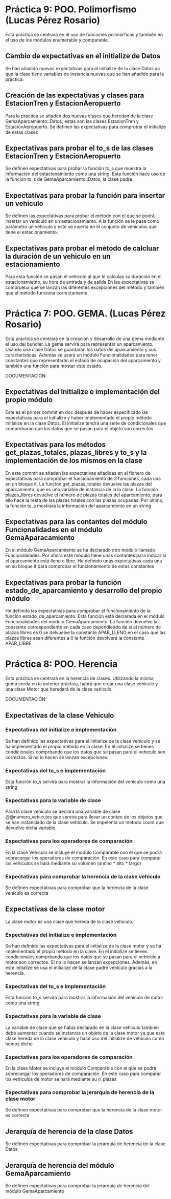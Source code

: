 # Práctica 9: POO. Polimorfismo (Lucas Pérez Rosario)

Esta práctica se centrará en el uso de funciones polimórficas y también en el uso de los módulos enumerable y comparable.

## Cambio de expectativas en el initialize de Datos
Se han añadido nuevas expectativas para el initialize de la clase Datos ya que la clase tiene variables
de instancia nuevas que se han añadido para la práctica.

## Creación de las expectativas y clases para EstacionTren y EstacionAeropuerto
Para la práctica se añaden dos nuevas clases que heredan de la clase GemaAparcamiento::Datos, estas son las clases
EstacionTren y EstacionAeropuerto. Se definen las expectativas para comprobar el initialize de estas clases

## Expectativas para probar el to_s de las clases EstacionTren y EstacionAeropuerto
Se definen expectativas para probar la función to_s que muestra la información del estacionamiento como una string.
Esta función hace uso de la función to_s de GemaAparcamiento::Datos, la clase padre.

## Expectativas para probar la función para insertar un vehiculo
Se definen las expectativas para probar el método con el que se podrá insertar un vehiculo en un estacionamiento.
A la función se le pasa como parámetro un vehiculo y este se inserta en el conjunto de vehiculos que tiene el estacionamiento.

## Expectativas para probar el método de calcluar la duración de un vehiculo en un estacionamiento
Para esta función se pasan el vehiculo al que le calculas su duración en el estacionamietno, su hora de entrada y de salida
En las expectativas se comprueba que se lanzan las diferentes excepciones del método y también que el método funciona correctamente

# Práctica 7: POO. GEMA. (Lucas Pérez Rosario)

Esta práctica se centrará en la creación y desarrollo de una gema mediante el uso del bundler.
La gema servirá para representar un aparcamiento. Usando una clase Datos se guardarán los datos 
del aparcamiento y sus características.
Además se usará un módulo Funcionalidades para tener constantes que representarán el estado de 
ocupación del aparcamiento y también una función para mostar este estado.

DOCUMENTACIÓN:

## Expectativas del Initialize e implementación del propio módulo
Este es el primer commit en doc después de haber especificado las expectativas para el Initialize y haber 
implementado el propio método Initialize en la clase Datos. El initialize tendrá una serie de condicionales
que comprobarán que los datos que se pasan para el objeto son correctos

## Expectativas para los métodos get_plazas_totales, plazas_libres y to_s y la implementación de los mismos en la clase
En este commit se añaden las expectativas añadidas en el fichero de expectativas para comprobar el funcionamiento de 3 funciones, cada una en un bloque it.
La función get_plazas_totales devuelve las plazas del aparcamiento, que es una variable de instancia de la la clase.
La función plazas_libres devuelve el número de plazas totales del aparcamiento, para ello hace la resta de las plazas totales con las plazas ocupadas.
Por último, la función to_s mostrará la información del aparcamiento en un string

## Expectativas para las contantes del módulo Funcionalidades en el módulo GemaAparacamiento
En el módulo GemaAparcamiento se ha declarado otro módulo llamado Funcionalidades. Por ahora este módulo tiene unas contantes para indicar si el aparcamiento está lleno o libre. He definido unas expectativas cada una en su bloque it para comprobar el funcionamiento de estas constantes

## Expectativas para probar la función estado_de_aparcamiento y desarrollo del propio módulo
He definido las expectativas para comprobar el funcionamiento de la función estado_de_aparcamiento. Esta función está declarada en el módulo Funcionalidades del módulo GemaAparcamiento. La función devuelve la constante correspondiente en cada caso dependiendo de si el número de plazas libres es 0 se delvuelve la constante APAR_LLENO
en el caso que las plazas libres sean diferentes a 0 la función devolverá la constante APAR_LIBRE

# Práctica 8: POO. Herencia

Esta práctica se centrará en la herencia de clases. Utilizando la misma gema creda en la anterior práctica, 
habrá que crear una clase vehiculo y una clase Motor que heredará de la clase vehiculo.

DOCUMENTACIÓN:

## Expectativas de la clase Vehiculo

### Expectativas del initialize e implementación
Se han definido las expectativas para el initialize de la clase vehiculo y se ha implementado el propio método en la clase.
En el initialize se tienes condicionales comprbando que los datos que se pasan para el vehiculo son correctos. Si no lo hacen
se lanzan excepciones.

### Expectativas del to_s e implementación
Esta función to_s servirá para mostrar la información del vehiculo como una string

### Expectativas para la variable de clase
Para la clase vehiculo se declara una variable de clase @@numero_vehiculos que servirá para llevar un conteo de los objetos que se han
instanciado de la clase vehiculo. Se impelenta un método count que devuelve dicha variable.

### Expectativas para los operadores de comparación
En la clase Vehiculo se incluye el módulo Comparable con el que se podrá sobrecargar los operadores de comparación.
En este caso para comparar los vehiculos se hará mediante su volumen (ancho * alto * largo)

### Expectativas para comprobar la herencia de la clase vehiculo
Se definen expectativas para comprobar que la herencia de la clase vehiculo es correcta

## Expectativas de la clase motor

La clase motor es una clase que hereda de la clase vehiculo.

### Expectativas del initialize e implementación
Se han definido las expectativas para el initialize de la clase motor y se ha implementado el propio método en la clase.
En el initialize se tienes condicionales comprbando que los datos que se pasan para el vehiculo a motor son correctos. Si no lo hacen
se lanzan excepciones. Además, en este initialize se usa el initialize de la clase padre vehiculo gracias a la herencia.

### Expectativas del to_s e implementación
Esta función to_s servirá para mostrar la información del vehiculo de motor como una string

### Expectativas para la variable de clase
La variable de clase que se había declarado en la clase vehiculo también debe aumentar cuando se instancia un objeto de la clase motor
ya que esta clase hereda de la clase vehiculo y hace uso del initialize de vehiculo como hemos dicho

### Expectativas para los operadores de comparación
En la clase Motor se incluye el módulo Comparable con el que se podrá sobrecargar los operadores de comparación.
En este caso para comparar los vehiculos de motor se hará mediante su n_plazas

### Expectativas para comprobar la jerarquía de herencia de la clase motor
Se definen expectativas para comprobar que la herencia de la clase motor es correcta

## Jerarquía de herencia de la clase Datos
Se definen expectativas para comprobar la jerarquía de herencia de la clase Datos

## Jerarquía de herencia del módulo GemaAparcamiento
Se definen expectativas para comprobar la jerarquía de herencia del módulo GemaAparcamiento

